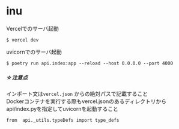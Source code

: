 # inu

Vercelでのサーバ起動
```
$ vercel dev
```


uvicornでのサーバ起動
```
$ poetry run api.index:app --reload --host 0.0.0.0 --port 4000
```



##### ☆注意点  
インポート文は`vercel.json` からの絶対パスで記載すること  
Dockerコンテナを実行する際もvercel.jsonのあるディレクトリからapi/index.pyを指定してuvicornを起動すること
```
from  api._utils.typeDefs import type_defs
```

